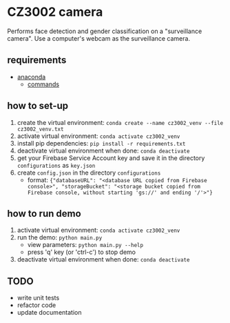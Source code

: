 # CZ3002 camera

Performs face detection and gender classification on a "surveillance camera".
Use a computer's webcam as the surveillance camera.

## requirements

- [anaconda](https://docs.anaconda.com/anaconda/install/)
  - [commands](https://docs.conda.io/projects/conda/en/4.6.0/_downloads/52a95608c49671267e40c689e0bc00ca/conda-cheatsheet.pdf)

## how to set-up

1. create the virtual environment: `conda create --name cz3002_venv --file cz3002_venv.txt`
2. activate virtual environment: `conda activate cz3002_venv`
3. install pip dependencies: `pip install -r requirements.txt`
4. deactivate virtual environment when done: `conda deactivate`
5. get your Firebase Service Account key and save it in the directory `configurations` as `key.json`
6. create `config.json` in the directory `configurations`
    -  format: `{"databaseURL": "<database URL copied from Firebase console>", "storageBucket": "<storage bucket copied from Firebase console, without starting 'gs://' and ending '/'>"}`

## how to run demo

1. activate virtual environment: `conda activate cz3002_venv`
2. run the demo: `python main.py`
    - view parameters: `python main.py --help`
    - press 'q' key (or 'ctrl-c') to stop demo
3. deactivate virtual environment when done: `conda deactivate`

## TODO

- write unit tests
- refactor code
- update documentation
